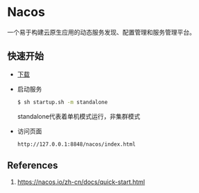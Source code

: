 # Nacos

一个易于构建云原生应用的动态服务发现、配置管理和服务管理平台。

## 快速开始

- [下载](https://github.com/alibaba/nacos/releases)

- 启动服务

  ```sh
  $ sh startup.sh -m standalone
  ```

  standalone代表着单机模式运行，非集群模式

- 访问页面

  ```
  http://127.0.0.1:8848/nacos/index.html
  ```


## References

1. https://nacos.io/zh-cn/docs/quick-start.html